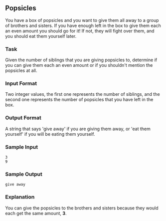 ## Popsicles

You have a box of popsicles and you want to give them all away to a group of brothers and sisters. If you have enough left in the box to give them each an even amount you should go for it! If not, they will fight over them, and you should eat them yourself later.

### Task
Given the number of siblings that you are giving popsicles to, determine if you can give them each an even amount or if you shouldn't mention the popsicles at all.

### Input Format
Two integer values, the first one represents the number of siblings, and the second one represents the number of popsicles that you have left in the box.

### Output Format
A string that says 'give away' if you are giving them away, or 'eat them yourself' if you will be eating them yourself.

### Sample Input
```
3
9
```
### Sample Output
```
give away
```
### Explanation
You can give the popsicles to the brothers and sisters because they would each get the same amount, **3**.

